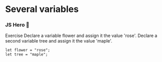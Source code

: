 # Several variables

### JS Hero 🥋

Exercise
Declare a variable flower and assign it the value 'rose'. Declare a second variable tree and assign it the value 'maple'.

    let flower = "rose";
    let tree = "maple";
